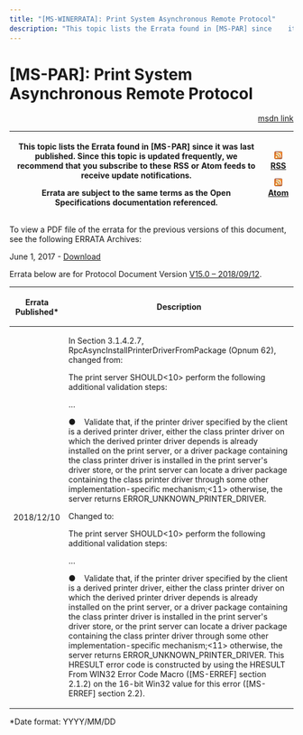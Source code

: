```yaml
---
title: "[MS-WINERRATA]: Print System Asynchronous Remote Protocol"
description: "This topic lists the Errata found in [MS-PAR] since    it was last published. Since this topic is updated frequently, we recommend    that you"
---
```


# [MS-PAR]: Print System Asynchronous Remote Protocol

<p align="right"><a href="https://msdn.microsoft.com/en-us/library/8f7f93d1-4527-4945-9e14-437f90e22149">msdn link</a></p>
<p> </p>

<table>
 <thead>
  <tr>
   <th>
   <p>This topic lists the Errata found in [MS-PAR] since
   it was last published. Since this topic is updated frequently, we recommend
   that you subscribe to these RSS or Atom feeds to receive update
   notifications.</p>
   <p>Errata are subject to the same terms as the
   Open Specifications documentation referenced.</p>
   </th>
   <th>
   <p><img id="Picture 310" src="MS-WINERRATA_files/image002.png"><span><a href="http://blogs.msdn.com/b/protocol_content_errata/rss.aspx">RSS</a></span>
   </p>
   <p><img id="Picture 309" src="MS-WINERRATA_files/image002.png"><span><a href="http://blogs.msdn.com/b/protocol_content_errata/atom.aspx">Atom</a></span>
   </p>
   <p> </p>
   </th>
  </tr>
 </thead>
</table>

<p>To view a PDF file of the errata for the previous versions
of this document, see the following ERRATA Archives:</p>

<p>June 1, 2017 - <span><a href="https://winprotocoldoc.blob.core.windows.net/productionwindowsarchives/MS-WINERRATA/%5bMS-WINERRATA%5d-170601.pdf">Download</a></span></p>

<p>Errata below are for Protocol Document Version <span><a href="https://msdn.microsoft.com/en-us/library/cc238080.aspx">V15.0 –
2018/09/12</a></span>.</p>

<table><thead>
  <tr>
   <th>
   <p>Errata Published*</p>
   </th>
   <th>
   <p>Description</p>
   </th>
  </tr>
 </thead><tbody><tr>
  <td>
  <p>2018/12/10</p>
  </td>
  <td>
  <p>In Section 3.1.4.2.7,
  RpcAsyncInstallPrinterDriverFromPackage (Opnum 62), changed from:</p>
  <p> </p>
  <p>The print server SHOULD&lt;10&gt; perform the
  following additional validation steps:</p>
  <p>…</p>
  <p>&#9679;    Validate that, if the printer driver
  specified by the client is a derived printer driver, either the class printer
  driver on which the derived printer driver depends is already installed on
  the print server, or a driver package containing the class printer driver is
  installed in the print server's driver store, or the print server can locate
  a driver package containing the class printer driver through some other
  implementation-specific mechanism;&lt;11&gt; otherwise, the server returns
  ERROR_UNKNOWN_PRINTER_DRIVER.</p>
  <p> </p>
  <p>Changed to:</p>
  <p> </p>
  <p>The print server SHOULD&lt;10&gt; perform the
  following additional validation steps:</p>
  <p>…</p>
  <p>&#9679;    Validate that, if the printer driver
  specified by the client is a derived printer driver, either the class printer
  driver on which the derived printer driver depends is already installed on
  the print server, or a driver package containing the class printer driver is
  installed in the print server's driver store, or the print server can locate
  a driver package containing the class printer driver through some other
  implementation-specific mechanism;&lt;11&gt; otherwise, the server returns
  ERROR_UNKNOWN_PRINTER_DRIVER. This HRESULT error code is constructed by using
  the HRESULT From WIN32 Error Code Macro ([MS-ERREF] section 2.1.2) on the
  16-bit Win32 value for this error ([MS-ERREF] section 2.2).</p>
  <p> </p>
  </td>
 </tr></tbody></table>

<p>*Date format: YYYY/MM/DD</p>


                
